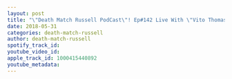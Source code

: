 ```yaml
---
layout: post
title: "\"Death Match Russell PodCast\"! Ep#142 Live With \"Vito Thomaselli\" Owner of 1GimmickWorld.com podcast Tune in!"
date: 2018-05-31
categories: death-match-russell
author: death-match-russell
spotify_track_id: 
youtube_video_id: 
apple_track_id: 1000415440892
youtube_metadata: 
---
```

